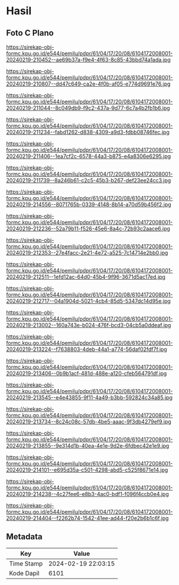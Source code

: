 # Hasil

## Foto C Plano

https://sirekap-obj-formc.kpu.go.id/e544/pemilu/pdpr/61/04/17/20/08/6104172008001-20240219-210452--ae69b37a-f9e4-4f63-8c85-43bbd74a1ada.jpg

https://sirekap-obj-formc.kpu.go.id/e544/pemilu/pdpr/61/04/17/20/08/6104172008001-20240219-210807--dd47c649-ca2e-4f0b-af05-e774d9691e76.jpg

https://sirekap-obj-formc.kpu.go.id/e544/pemilu/pdpr/61/04/17/20/08/6104172008001-20240219-211044--8c049db9-f9c2-437a-9d77-6c7a4b2fb1b6.jpg

https://sirekap-obj-formc.kpu.go.id/e544/pemilu/pdpr/61/04/17/20/08/6104172008001-20240219-211234--fabd1262-d838-4309-a9d3-fdbb08746fec.jpg

https://sirekap-obj-formc.kpu.go.id/e544/pemilu/pdpr/61/04/17/20/08/6104172008001-20240219-211406--1ea7cf2c-6578-44a3-b875-e4a8306e6295.jpg

https://sirekap-obj-formc.kpu.go.id/e544/pemilu/pdpr/61/04/17/20/08/6104172008001-20240219-211739--8a246b61-c2c5-45b3-b267-def23ee24cc3.jpg

https://sirekap-obj-formc.kpu.go.id/e544/pemilu/pdpr/61/04/17/20/08/6104172008001-20240219-214556--8071765b-0339-4148-8b14-a70d59b456f2.jpg

https://sirekap-obj-formc.kpu.go.id/e544/pemilu/pdpr/61/04/17/20/08/6104172008001-20240219-212236--52a79b11-f526-45e6-8a4c-72b93c2aace6.jpg

https://sirekap-obj-formc.kpu.go.id/e544/pemilu/pdpr/61/04/17/20/08/6104172008001-20240219-212353--27e4facc-2e21-4e72-a525-7c14714e2bb0.jpg

https://sirekap-obj-formc.kpu.go.id/e544/pemilu/pdpr/61/04/17/20/08/6104172008001-20240219-212511--1efd12ac-64d0-45b4-9f96-3671d5ac17ed.jpg

https://sirekap-obj-formc.kpu.go.id/e544/pemilu/pdpr/61/04/17/20/08/6104172008001-20240219-212717--04a1904d-5021-4cb4-85d5-5347dc14d95e.jpg

https://sirekap-obj-formc.kpu.go.id/e544/pemilu/pdpr/61/04/17/20/08/6104172008001-20240219-213002--160a743e-b024-476f-bcd3-04cb5a0ddeaf.jpg

https://sirekap-obj-formc.kpu.go.id/e544/pemilu/pdpr/61/04/17/20/08/6104172008001-20240219-213224--f7638803-4deb-44a1-a774-56daf02fdf7f.jpg

https://sirekap-obj-formc.kpu.go.id/e544/pemilu/pdpr/61/04/17/20/08/6104172008001-20240219-213406--0b9b1acf-481d-488e-a120-cfeb564791df.jpg

https://sirekap-obj-formc.kpu.go.id/e544/pemilu/pdpr/61/04/17/20/08/6104172008001-20240219-213545--e4e43855-9f11-4a49-b3bb-592824c34a85.jpg

https://sirekap-obj-formc.kpu.go.id/e544/pemilu/pdpr/61/04/17/20/08/6104172008001-20240219-213734--8c24c08c-57db-4be5-aaac-9f3db4279ef9.jpg

https://sirekap-obj-formc.kpu.go.id/e544/pemilu/pdpr/61/04/17/20/08/6104172008001-20240219-213855--9e314d1b-40ea-4e1e-9d2e-6fdbec42e1e9.jpg

https://sirekap-obj-formc.kpu.go.id/e544/pemilu/pdpr/61/04/17/20/08/6104172008001-20240219-214101--e695d35a-c501-4298-abd5-c525f8671e14.jpg

https://sirekap-obj-formc.kpu.go.id/e544/pemilu/pdpr/61/04/17/20/08/6104172008001-20240219-214238--4c27fee6-e8b3-4ac0-bdf1-f096f4ccb0e4.jpg

https://sirekap-obj-formc.kpu.go.id/e544/pemilu/pdpr/61/04/17/20/08/6104172008001-20240219-214404--f2262b74-1542-41ee-ad44-f20e2b6b1c6f.jpg


## Metadata

| Key        | Value               |
| ---------- | ------------------- |
| Time Stamp | 2024-02-19 22:03:15 |
| Kode Dapil | 6101                |



